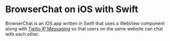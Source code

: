 # BrowserChat on iOS with Swift
BrowserChat is an iOS app written in Swift that uses a WebView component
along with [Twilio IP Messaging](https://www.twilio.com/ip-messaging)
so that users on the same website can chat with each other.
